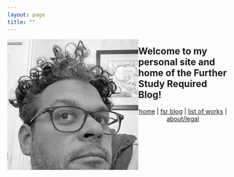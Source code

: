 ```yaml
---
layout: page
title: ""
---
```

<img align="left" src="assets/images/profile.jpg" alt="My Image" width = "300"> 
<h2> Welcome to my personal site and home of the Further Study Required Blog! </h2>

<center>

  <a href="https://dmartinezphd.github.io/">home</a> | <a href="https://dmartinezphd.github.io/blog">fsr blog</a> | <a href="https://dmartinezphd.github.io/listofworks">list of works</a> | <a href="https://dmartinezphd.github.io/about">about/legal</a> 

</center>
